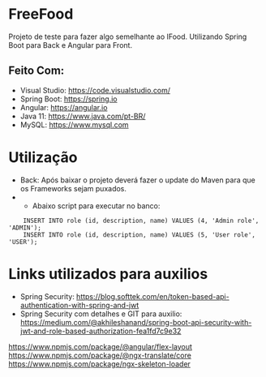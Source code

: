 # FreeFood

Projeto de teste para fazer algo semelhante ao IFood. Utilizando Spring Boot para Back e Angular para Front.

## Feito Com:
- Visual Studio: https://code.visualstudio.com/
- Spring Boot: https://spring.io
- Angular: https://angular.io
- Java 11: https://www.java.com/pt-BR/
- MySQL: https://www.mysql.com

# Utilização
- Back: Após baixar o projeto deverá fazer o update do Maven para que os Frameworks sejam puxados.
- - Abaixo script para executar no banco: 
```MySQL 
	INSERT INTO role (id, description, name) VALUES (4, 'Admin role', 'ADMIN');
	INSERT INTO role (id, description, name) VALUES (5, 'User role', 'USER');
```

# Links utilizados para auxilios
- Spring Security: https://blog.softtek.com/en/token-based-api-authentication-with-spring-and-jwt
- Spring Security com detalhes e GIT para auxilio: https://medium.com/@akhileshanand/spring-boot-api-security-with-jwt-and-role-based-authorization-fea1fd7c9e32

https://www.npmjs.com/package/@angular/flex-layout
https://www.npmjs.com/package/@ngx-translate/core
https://www.npmjs.com/package/ngx-skeleton-loader